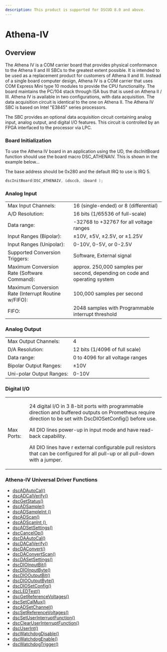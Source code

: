 ```yaml
---
description: This product is supported for DSCUD 8.0 and above.
---
```


# Athena-IV

## Overview

The Athena IV is a COM carrier board that provides physical conformance to the Athena II and III SBCs to the greatest extent possible. It is intended to be used as a replacement product for customers of Athena II and III. Instead of a single board computer design, Athena IV is a COM carrier that uses COM Express Mini type 10 modules to provide the CPU functionality. The board maintains the PC/104 stack through ISA bus that is used on Athena II / III. Athena IV is available in two configurations, with data acquisition. The data acquisition circuit is identical to the one on Athena II. The Athena IV SBC is based on Intel "E3845" series processors.

The SBC provides an optional data acquisition circuit containing analog input, analog output, and digital I/O features. This circuit is controlled by an FPGA interfaced to the processor via LPC.

### Board Initialization

To use the Athena IV board in an application using the UD, the dscInitBoard function should use the board macro DSC\_ATHENAIV. This is shown in the example below...&#x20;

The base address should be 0x280 and the default IRQ to use is IRQ 5.&#x20;

```c
dscInitBoard(DSC_ATHENAIV, &dsccb, &board );
```

### Analog Input

|                                                     |                                                                            |
| --------------------------------------------------- | -------------------------------------------------------------------------- |
| Max Input Channels:                                 | 16 (single-ended) or 8 (differential)                                      |
| A/D Resolution:                                     | 16 bits (1/65536 of full-scale)                                            |
| Data range:                                         | -32768 to +32767 for all voltage ranges                                    |
| Input Ranges (Bipolar):                             | ±10V, ±5V, ±2.5V, or ±1.25V                                                |
| Input Ranges (Unipolar):                            | 0-10V, 0-5V, or 0-2.5V                                                     |
| Supported Conversion Triggers:                      | Software, External signal                                                  |
| Maximum Conversion Rate (Software Command):         | approx. 250,000 samples per second, depending on code and operating system |
| Maximum Conversion Rate (Interrupt Routine w/FIFO): | 100,000 samples per second                                                 |
| FIFO:                                               |  2048 samples with Programmable interrupt threshold                        |

### Analog Output

|                          |                                  |
| ------------------------ | -------------------------------- |
| Max Output Channels:     | 4                                |
| D/A Resolution:          | 12 bits (1/4096 of full scale)   |
| Data range:              | 0 to 4096 for all voltage ranges |
| Bipolar Output Ranges:   | ±10V                             |
| Uni-polar Output Ranges: | 0-10V                            |

### Digital I/O

|            |                                                                                                                                                                                                                                                                                                                                                                                         |
| ---------- | --------------------------------------------------------------------------------------------------------------------------------------------------------------------------------------------------------------------------------------------------------------------------------------------------------------------------------------------------------------------------------------- |
| Max Ports: | <p>24 digital I/O in 3 8-bit ports with programmable direction and buffered outputs on Prometheus require direction to be set with DscDIOSetConfig() before use. </p><p>All DIO lines power-up in input mode and have read-back capability. </p><p>All DIO lines have r external configurable pull resistors that can be configured for all pull-up or all pull-down with a jumper.</p> |

### Athena-IV Universal Driver Functions <a href="#aries-universal-driver-functions" id="aries-universal-driver-functions"></a>

* ​[dscADAutoCal()](https://diamondsystems.gitbook.io/user-manuals/universal-driver-software-user-manual/14.-universal-driver-apis/dscadautocal) ​
* ​[dscADCalVerify()](https://diamondsystems.gitbook.io/user-manuals/universal-driver-software-user-manual/14.-universal-driver-apis/dscadcalverify)
* ​[dscGetStatus()](../14.-universal-driver-apis/dscgetstatus.md) ​
* ​[dscADSample()](https://diamondsystems.gitbook.io/user-manuals/universal-driver-software-user-manual/14.-universal-driver-apis/dscadsample) ​
* ​[dscADSampleInt ()](https://diamondsystems.gitbook.io/user-manuals/universal-driver-software-user-manual/14.-universal-driver-apis/dscadsampleint) ​
* ​[dscADScan()](https://diamondsystems.gitbook.io/user-manuals/universal-driver-software-user-manual/14.-universal-driver-apis/dscadscan) ​
* ​[dscADScanInt () ​](../14.-universal-driver-apis/dscadscanint.md)
* ​[dscADSetSettings()](https://diamondsystems.gitbook.io/user-manuals/universal-driver-software-user-manual/14.-universal-driver-apis/dscadsetsettings)
* ​[dscCancelOp()](../14.-universal-driver-apis/dsccancelop.md)
* [dscDAAutoCal()](../14.-universal-driver-apis/dscdaautocal.md)
* [dscDACalVerify()](../14.-universal-driver-apis/dscdacalverify.md)
* [dscDAConvert()](https://diamondsystems.gitbook.io/user-manuals/universal-driver-software-user-manual/14.-universal-driver-apis/dscdaconvert)
* ​[dscDAConvertScan()](https://diamondsystems.gitbook.io/user-manuals/universal-driver-software-user-manual/14.-universal-driver-apis/dscdaconvertscan)
* ​[dscDASetSettings()](https://diamondsystems.gitbook.io/user-manuals/universal-driver-software-user-manual/14.-universal-driver-apis/dscdasetsettings)
* ​[dscDIOInputBit()](https://diamondsystems.gitbook.io/user-manuals/universal-driver-software-user-manual/14.-universal-driver-apis/dscdioinputbit)
* ​[dscDIOInputByte()](https://diamondsystems.gitbook.io/user-manuals/universal-driver-software-user-manual/14.-universal-driver-apis/dscdioinputbyte) ​
* ​[dscDIOOutputBit()](https://diamondsystems.gitbook.io/user-manuals/universal-driver-software-user-manual/14.-universal-driver-apis/dscdiooutputbit) ​
* ​[dscDIOOutputByte()](https://diamondsystems.gitbook.io/user-manuals/universal-driver-software-user-manual/14.-universal-driver-apis/dscdiooutputbyte)
* ​[dscDIOSetConfig()](https://diamondsystems.gitbook.io/user-manuals/universal-driver-software-user-manual/14.-universal-driver-apis/dscdiosetconfig)
* ​[dscLEDTest()](https://diamondsystems.gitbook.io/user-manuals/universal-driver-software-user-manual/14.-universal-driver-apis/dscledtest) ​
* [dscGetReferenceVoltages()](../14.-universal-driver-apis/dscgetreferencevoltages.md)
* [dscSetCalMux()](../14.-universal-driver-apis/dscsetcalmux.md)
* [dscADSetChannel()](../14.-universal-driver-apis/dscadsetchannel.md)
* [dscSetReferenceVoltages()](../14.-universal-driver-apis/dscsetreferencevoltages.md)
* [dscSetUserInterruptFunction()](../14.-universal-driver-apis/dscsetuserinterruptfunction.md)
* [dscClearUserInterruptFunction()](../14.-universal-driver-apis/dscclearuserinterruptfunction.md)
* ​[dscUserInt()](https://diamondsystems.gitbook.io/user-manuals/universal-driver-software-user-manual/14.-universal-driver-apis/dscuserint)
* ​[dscWatchdogDisable()](https://diamondsystems.gitbook.io/user-manuals/universal-driver-software-user-manual/14.-universal-driver-apis/dscwatchdogdisable)
* ​[dscWatchdogEnable()](https://diamondsystems.gitbook.io/user-manuals/universal-driver-software-user-manual/14.-universal-driver-apis/dscwatchdogenable)
* ​[dscWatchdogTrigger()](https://diamondsystems.gitbook.io/user-manuals/universal-driver-software-user-manual/14.-universal-driver-apis/dscwatchdogtrigger)​

